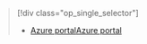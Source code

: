 > [!div class="op_single_selector"]
> * [<span data-ttu-id="c58c8-101">Azure portal</span><span class="sxs-lookup"><span data-stu-id="c58c8-101">Azure portal</span></span>](../articles/storage/common/storage-create-storage-account.md)
> 
> 

